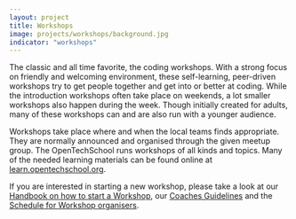 ```yaml
---
layout: project
title: Workshops
image: projects/workshops/background.jpg
indicator: "workshops"
---
```


The classic and all time favorite, the coding workshops. With a strong focus on friendly and welcoming environment, these self-learning, peer-driven workshops try to get people together and get into or better at coding. While the introduction workshops often take place on weekends, a lot smaller workshops also happen during the week. Though initially created for adults, many of these workshops can and are also run with a younger audience.

Workshops take place where and when the local teams finds appropriate. They are normally announced and organised through the given meetup group. The OpenTechSchool runs workshops of all kinds and topics. Many of the needed learning materials can be found online at [learn.opentechschool.org](http://learn.opentechschool.org/).

If you are interested in starting a new workshop, please take a look at our [Handbook on how to start a Workshop](/handbooks/workshops/starting-a-workshop.html), our [Coaches Guidelines](http://opentechschool.github.com/slides/presentations/coaching/) and the [Schedule for Workshop organisers](/handbooks/workshops/organisers-schedule.html).


